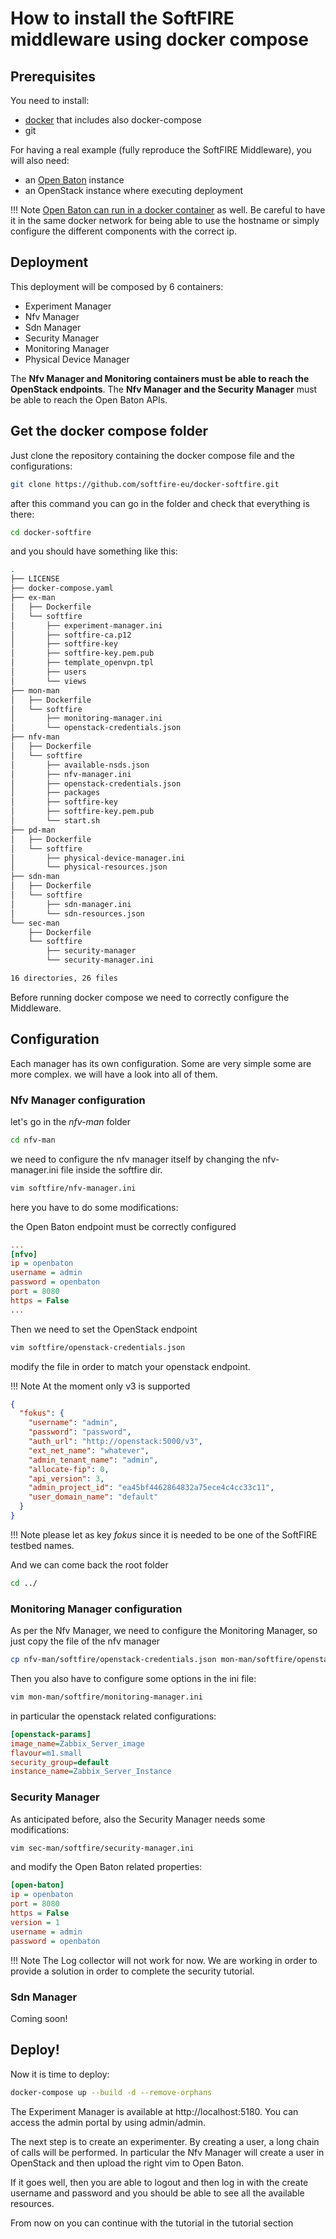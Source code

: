 # How to install the SoftFIRE middleware using docker compose

## Prerequisites

You need to install:

* [docker](https://docs.docker.com/engine/installation/#cloud) that includes also docker-compose
* git

For having a real example (fully reproduce the SoftFIRE Middleware), you will also need:

* an [Open Baton](http://openbaton.github.io/documentation/nfvo-installation/) instance
* an OpenStack instance where executing deployment

!!! Note
    [Open Baton can run in a docker container](http://openbaton.github.io/documentation/nfvo-installation-docker/) as well. Be careful to have it in the same docker network for being able to use the hostname or simply configure the different components with the correct ip.

## Deployment

This deployment will be composed by 6 containers:

* Experiment Manager
* Nfv Manager
* Sdn Manager
* Security Manager
* Monitoring Manager
* Physical Device Manager

The **Nfv Manager and Monitoring containers must be able to reach the OpenStack endpoints**. The **Nfv Manager and the Security Manager** must be able to reach the Open Baton APIs.

## Get the docker compose folder

Just clone the repository containing the docker compose file and the configurations:

```sh
git clone https://github.com/softfire-eu/docker-softfire.git
```

after this command you can go in the folder and check that everything is there:

```sh
cd docker-softfire
```
and you should have something like this:

```sh
.
├── LICENSE
├── docker-compose.yaml
├── ex-man
│   ├── Dockerfile
│   └── softfire
│       ├── experiment-manager.ini
│       ├── softfire-ca.p12
│       ├── softfire-key
│       ├── softfire-key.pem.pub
│       ├── template_openvpn.tpl
│       ├── users
│       └── views
├── mon-man
│   ├── Dockerfile
│   └── softfire
│       ├── monitoring-manager.ini
│       └── openstack-credentials.json
├── nfv-man
│   ├── Dockerfile
│   └── softfire
│       ├── available-nsds.json
│       ├── nfv-manager.ini
│       ├── openstack-credentials.json
│       ├── packages
│       ├── softfire-key
│       ├── softfire-key.pem.pub
│       └── start.sh
├── pd-man
│   ├── Dockerfile
│   └── softfire
│       ├── physical-device-manager.ini
│       └── physical-resources.json
├── sdn-man
│   ├── Dockerfile
│   └── softfire
│       ├── sdn-manager.ini
│       └── sdn-resources.json
└── sec-man
    ├── Dockerfile
    └── softfire
        ├── security-manager
        └── security-manager.ini

16 directories, 26 files
```

Before running docker compose we need to correctly configure the Middleware.

## Configuration

Each manager has its own configuration. Some are very simple some are more complex. we will have a look into all of them.

### Nfv Manager configuration

let's go in the _nfv-man_ folder

```sh
cd nfv-man
```

we need to configure the nfv manager itself by changing the nfv-manager.ini file inside the softfire dir.
```sh
vim softfire/nfv-manager.ini
```

here you have to do some modifications:

the Open Baton endpoint must be correctly configured

```ini
...
[nfvo]
ip = openbaton
username = admin
password = openbaton
port = 8080
https = False
...
```

Then we need to set the OpenStack endpoint

```sh
vim softfire/openstack-credentials.json
```
modify the file in order to match your openstack endpoint.

!!! Note
    At the moment only v3 is supported

```json
{
  "fokus": {
    "username": "admin",
    "password": "password",
    "auth_url": "http://openstack:5000/v3",
    "ext_net_name": "whatever",
    "admin_tenant_name": "admin",
    "allocate-fip": 0,
    "api_version": 3,
    "admin_project_id": "ea45bf4462864832a75ece4c4cc33c11",
    "user_domain_name": "default"
  }
}
```

!!! Note
    please let as key _fokus_ since it is needed to be one of the SoftFIRE testbed names.

And we can come back the root folder

```sh
cd ../
```

### Monitoring Manager configuration

As per the Nfv Manager, we need to configure the Monitoring Manager, so just copy the file of the nfv manager

```sh
cp nfv-man/softfire/openstack-credentials.json mon-man/softfire/openstack-credentials.json
```

Then you also have to configure some options in the ini file:

```sh
vim mon-man/softfire/monitoring-manager.ini
```

in particular the openstack related configurations:

```ini
[openstack-params]
image_name=Zabbix_Server_image
flavour=m1.small
security_group=default
instance_name=Zabbix_Server_Instance
```

### Security Manager

As anticipated before, also the Security Manager needs some modifications:

```sh
vim sec-man/softfire/security-manager.ini
```

and modify the Open Baton related properties:
```ini
[open-baton]
ip = openbaton
port = 8080
https = False
version = 1
username = admin
password = openbaton
```

!!! Note
    The Log collector will not work for now. We are working in order to provide a solution in order to complete the security tutorial.

### Sdn Manager

Coming soon!

## Deploy!

Now it is time to deploy:

```sh
docker-compose up --build -d --remove-orphans
```

The Experiment Manager is available at http://localhost:5180. You can access the admin portal by using admin/admin.

The next step is to create an experimenter. By creating a user, a long chain of calls will be performed. In particular the Nfv Manager will create a user in OpenStack and then upload the right vim to Open Baton.

If it goes well, then you are able to logout and then log in with the create username and password and you should be able to see all the available resources.

From now on you can continue with the tutorial in the tutorial section
